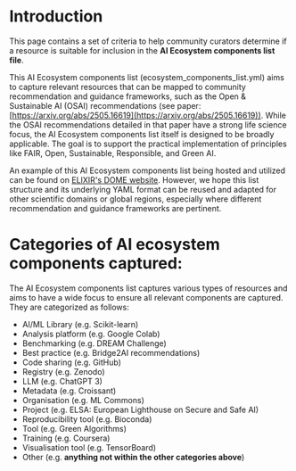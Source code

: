# Introduction

This page contains a set of criteria to help community curators determine if a resource is suitable for inclusion in the **AI Ecosystem components list file**.

This AI Ecosystem components list (ecosystem_components_list.yml) aims to capture relevant resources that can be mapped to community recommendation and guidance frameworks, such as the Open & Sustainable AI (OSAI) recommendations (see paper: [https://arxiv.org/abs/2505.16619](https://arxiv.org/abs/2505.16619)). While the OSAI recommendations detailed in that paper have a strong life science focus, the AI Ecosystem components list itself is designed to be broadly applicable. The goal is to support the practical implementation of principles like FAIR, Open, Sustainable, Responsible, and Green AI.

An example of this AI Ecosystem components list being hosted and utilized can be found on [ELIXIR's DOME website](https://dome-ml.org/ai-ecosystem). However, we hope this list structure and its underlying YAML format can be reused and adapted for other scientific domains or global regions, especially where different recommendation and guidance frameworks are pertinent.

# Categories of AI ecosystem components captured:

The AI Ecosystem components list captures various types of resources and aims to have a wide focus to ensure all relevant components are captured. They are categorized as follows:

- AI/ML Library (e.g. Scikit-learn)
- Analysis platform (e.g. Google Colab)
- Benchmarking (e.g. DREAM Challenge)
- Best practice (e.g. Bridge2AI recommendations)
- Code sharing (e.g. GitHub)
- Registry (e.g. Zenodo)
- LLM (e.g. ChatGPT 3)
- Metadata (e.g. Croissant)
- Organisation (e.g. ML Commons)
- Project (e.g. ELSA: European Lighthouse on Secure and Safe AI)
- Reproducibility tool (e.g. Bioconda)
- Tool (e.g. Green Algorithms)
- Training (e.g. Coursera)
- Visualisation tool (e.g. TensorBoard)
- Other (e.g. **anything not within the other categories above**)
